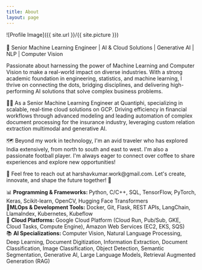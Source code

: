 ```yaml
---
title: About
layout: page
---
```

![Profile Image]({{ site.url }}/{{ site.picture }})
<br>
<br> 🚀 Senior Machine Learning Engineer | AI & Cloud Solutions | Generative AI | NLP | Computer Vision 
<p>Passionate about harnessing the power of Machine Learning and Computer Vision to make a real-world impact on diverse industries. With a strong academic foundation in engineering, statistics, and machine learning, I thrive on connecting the dots, bridging disciplines, and delivering high-performing AI solutions that solve complex business problems.

<p>👨‍💻 As a Senior Machine Learning Engineer at Quantiphi, specializing in scalable, real-time cloud solutions on GCP. Driving efficiency in financial workflows through advanced modeling and leading automation of complex document processing for the insurance industry, leveraging custom relation extraction multimodal and generative AI.

<p>🗺️ Beyond my work in technology, I'm an avid traveler who has explored India extensively, from north to south and east to west. I'm also a passionate football player. I'm always eager to connect over coffee to share experiences and explore new opportunities!

<p>📧 Feel free to reach out at harshavkumar.work@gmail.com. Let's create, innovate, and shape the future together! 🌟


<p>📊 <b>Programming & Frameworks: </b> Python, C/C++, SQL, TensorFlow, PyTorch, Keras, Scikit-learn, OpenCV,
Hugging Face Transformers
<br>🔧<b>MLOps & Development Tools:</b> Docker, Git, Flask, REST APIs, LangChain, LlamaIndex, Kubernetes,
Kubeflow
<br>🔧 <b>Cloud Platforms: </b> Google Cloud Platform (Cloud Run, Pub/Sub, GKE, Cloud Tasks, Compute Engine), Amazon
Web Services (EC2, EKS, SQS)
<br>📚 <b>AI Specializations: </b> Computer Vision, Natural Language Processing, Deep Learning, Document Digitization,
Information Extraction, Document Classification, Image Classification, Object Detection, Semantic Segmentation,
Generative AI, Large Language Models, Retrieval Augmented Generation (RAG)
</p>

<!-- <h4>Projects
<ul>
	<li><a href="https://github.com/harshavkumar/rescode">rescode(Deep Learning Papers Implementation)</a></li>
	<li><a href="https://github.com/harshavkumar/pointer_generator_model">pointer_generator_model</a></li>
	<li><a href="https://github.com/harshavkumar/word_segmentation">word_segmentation</a></li>
	<li><a href="https://github.com/harshavkumar/violence-detection">violence-detection</a></li>
	<li><a href="https://github.com/harshavkumar/Text-classification-tensorflow.layer">Text-classification-tensorflow.layer</a></li>
    <li><a href="https://github.com/harshavkumar/octave_2d_keras">Octave Convolution 2D Keras Implementation</a></li>
</ul></h4>


<h4> Ongoing Projects 
<ul>
    <li> Candidate Space Recognition</li>
	<li> ResCode</li>
</ul></h4> -->

